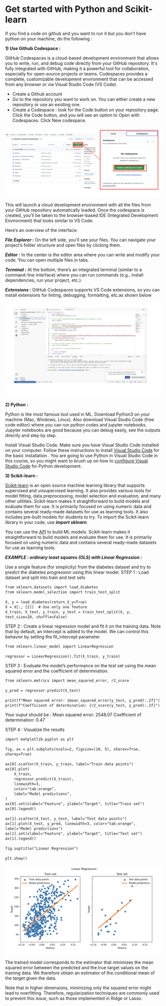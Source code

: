 # Get started with Python and Scikit-learn 

If you find a code on github and you want to run it but you don't have python on your machine, do the following :

**1) Use Github Codespace :**

GitHub Codespaces is a cloud-based development environment that allows you to write, run, and debug code directly from your GitHub repository. It's fully integrated with GitHub, making it a powerful tool for collaboration, especially for open-source projects or teams. Codespaces provides a complete, customizable development environment that can be accessed from any browser or via Visual Studio Code (VS Code).

- Create a Github account
- Go to the repository you want to work on. You can either create a new repository or use an existing one.
- Create a Codespace : look for the Code button on your repository page. Click the Code button, and you will see an option to Open with Codespaces. Click New codespace.

![Codespace](Codespace.png)

This will launch a cloud development environment with all the files from your GitHub repository automatically loaded. Once the codespace is created, you’ll be taken to the browser-based IDE (Integrated Development Environment) that looks similar to VS Code.

Here’s an overview of the interface:

***File Explorer :*** On the left side, you'll see your files. You can navigate your project’s folder structure and open files by clicking them.

***Editor :*** In the center is the editor area where you can write and modify your code. You can open multiple files in tabs.

***Terminal :*** At the bottom, there’s an integrated terminal (similar to a command-line interface) where you can run commands (e.g., install dependencies, run your project, etc.).

***Extensions :*** GitHub Codespaces supports VS Code extensions, so you can install extensions for linting, debugging, formatting, etc.as shown below

![Codespace2](Codespace2.png)

**2) Python :**

Python is the most famous tool used in ML. Download Python3 on your machine (Mac, Windows, Linux). Also download Visual Studio Code (free code editor) where you can run python codes and jupyter notebooks. Jupyter notebooks are good because you can debug easily, see the outputs directly and step by step.

Install Visual Studio Code. Make sure you have Visual Studio Code installed on your computer. Follow these instructions to install [Visual Studio Code](https://code.visualstudio.com/) for the basic installation . You are going to use Python in Visual Studio Code in this course, so you might want to brush up on how to [configure Visual Studio Code](https://docs.microsoft.com/learn/modules/python-install-vscode?WT.mc_id=academic-77952-leestott) for Python development.

**3) Scikit-learn :**

[Scikit-learn](https://scikit-learn.org/stable/getting_started.html) is an open source machine learning library that supports supervised and unsupervised learning. It also provides various tools for model fitting, data preprocessing, model selection and evaluation, and many other utilities.
Scikit-learn makes it straightforward to build models and evaluate them for use. It is primarily focused on using numeric data and contains several ready-made datasets for use as learning tools. It also includes pre-built models for students to try. 
To import the Scikit-learn library in your code, use ***import sklearn***.

You can use the [API](https://scikit-learn.org/stable/api/index.html) to build ML models. Scikit-learn makes it straightforward to build models and evaluate them for use. It is primarily focused on using numeric data and contains several ready-made datasets for use as learning tools.

***EXAMPLE : ordinary least squares (OLS) with Linear Regression :***

Use a single feature (for simplicity) from the diabetes dataset and try to predict the diabetes progression using this linear model. 
STEP 1 : Load dataset and split into train and test sets

```
from sklearn.datasets import load_diabetes
from sklearn.model_selection import train_test_split

X, y = load_diabetes(return_X_y=True)
X = X[:, [2]]  # Use only one feature
X_train, X_test, y_train, y_test = train_test_split(X, y, test_size=20, shuffle=False)
```
STEP 2 : Create a linear regression model and fit it on the training data. Note that by default, an intercept is added to the model. We can control this behavior by setting the fit_intercept parameter.

```
from sklearn.linear_model import LinearRegression

regressor = LinearRegression().fit(X_train, y_train)
```
STEP 3 : Evaluate the model’s performance on the test set using the mean squared error and the coefficient of determination.

```
from sklearn.metrics import mean_squared_error, r2_score

y_pred = regressor.predict(X_test)

print(f"Mean squared error: {mean_squared_error(y_test, y_pred):.2f}")
print(f"Coefficient of determination: {r2_score(y_test, y_pred):.2f}")
```
Your ouput should be :
Mean squared error: 2548.07
Coefficient of determination: 0.47

STEP 4 : Visualize the results 

```
import matplotlib.pyplot as plt

fig, ax = plt.subplots(ncols=2, figsize=(10, 5), sharex=True, sharey=True)

ax[0].scatter(X_train, y_train, label="Train data points")
ax[0].plot(
    X_train,
    regressor.predict(X_train),
    linewidth=3,
    color="tab:orange",
    label="Model predictions",
)
ax[0].set(xlabel="Feature", ylabel="Target", title="Train set")
ax[0].legend()

ax[1].scatter(X_test, y_test, label="Test data points")
ax[1].plot(X_test, y_pred, linewidth=3, color="tab:orange", label="Model predictions")
ax[1].set(xlabel="Feature", ylabel="Target", title="Test set")
ax[1].legend()

fig.suptitle("Linear Regression")

plt.show()
```

![Model Results](Model_Results.png)

The trained model corresponds to the estimator that minimizes the mean squared error between the predicted and the true target values on the training data. We therefore obtain an estimator of the conditional mean of the target given the data.

Note that in higher dimensions, minimizing only the squared error might lead to overfitting. Therefore, regularization techniques are commonly used to prevent this issue, such as those implemented in Ridge or Lasso.
